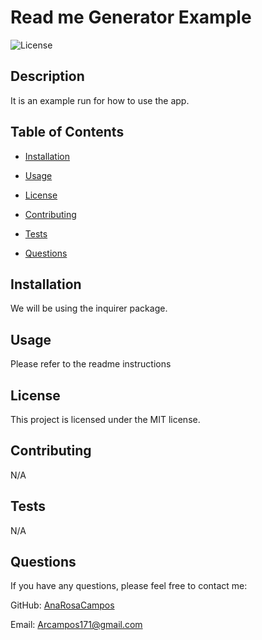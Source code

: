 # Read me Generator Example
  
![License](https://img.shields.io/badge/license-MIT-blue.svg)

## Description

It is an example run for how to use the app.

## Table of Contents

* [Installation](#installation)
* [Usage](#usage)
* [License](#license)

* [Contributing](#contributing)
* [Tests](#tests)
* [Questions](#questions)

## Installation

We will be using the inquirer package.

## Usage

Please refer to the readme instructions

## License

This project is licensed under the MIT license.

## Contributing

N/A

## Tests

N/A

## Questions

If you have any questions, please feel free to contact me:

GitHub: [AnaRosaCampos](https://github.com/AnaRosaCampos)

Email: [Arcampos171@gmail.com](mailto:Arcampos171@gmail.com)